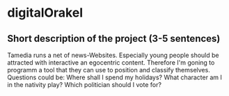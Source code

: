digitalOrakel
==============

Short description of the project (3-5 sentences)
--------------
Tamedia runs a net of news-Websites. Especially young people should be attracted with interactive an egocentric content. Therefore I'm goning to programm a tool that they can use to position and classify themselves. Questions could be: Where shall I spend my holidays? What character am I in the nativity play? Which politician should I vote for?

